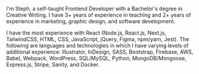 I'm Steph, a self-taught Frontend Developer with a Bachelor's degree in Creative Writing. I have 3+ years of experience in teaching and 2+ years of experience in marketing, graphic design, and software development.

I have the most experience with React (Node.js, React.js, Next.js, TailwindCSS, HTML, CSS, JavaScript, jQuery, Figma, npm/yarn, Jest). The following are languages and technologies in which I have varying levels of additional experience: Illustrator, InDesign, SASS, Bootstrap, Firebase, AWS, Babel, Webpack, WordPress, SQL/MySQL, Python, MongoDB/Mongoose, Express.js, Stripe, Sanity, and Docker.
